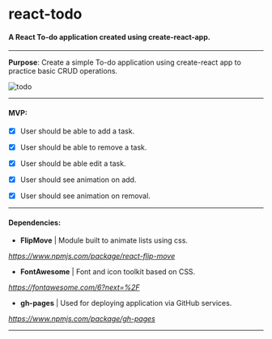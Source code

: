 # react-todo
#### A React To-do application created using create-react-app.

----------------

**Purpose**:  Create a simple To-do application using create-react app to practice basic CRUD operations.


![todo](https://media.giphy.com/media/TgDN4sXc6Q2oOI9uE8/giphy.gif)

------

#### MVP:

- [x] User should be able to add a task.
- [x] User should be able to remove a task.
- [x] User should be able edit a task.

- [x] User should see animation on add.

- [x] User should see animation on removal.

-----

#### Dependencies:

- **FlipMove** | Module built to animate lists using css.

*https://www.npmjs.com/package/react-flip-move*

- **FontAwesome** | Font and icon toolkit based on CSS.

*https://fontawesome.com/6?next=%2F*

- **gh-pages** | Used for deploying application via GitHub services.

*https://www.npmjs.com/package/gh-pages*

----